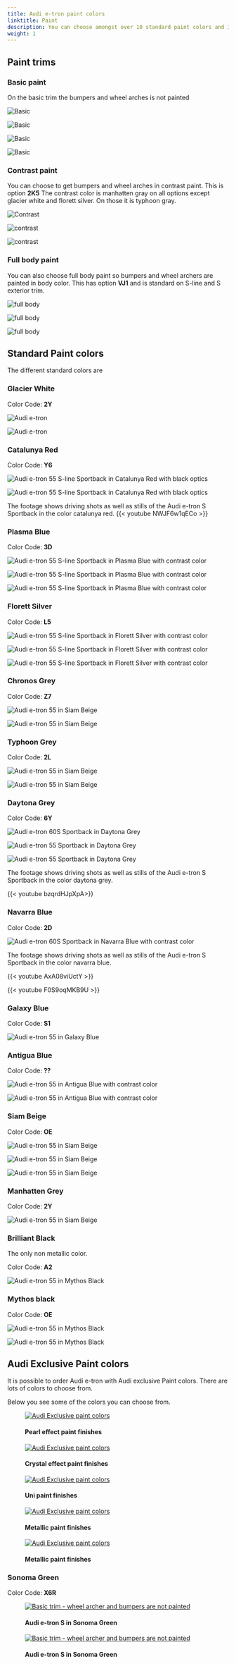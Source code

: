 ```yaml
---
title: Audi e-tron paint colors
linktitle: Paint
description: You can choose amongst over 10 standard paint colors and 3 different paint trims.
weight: 1
---
```

<!-- markdownlint-disable MD033 -->
## Paint trims

### Basic paint

On the basic trim the bumpers and wheel arches is not painted

![Basic](basic1.jpg "Basic with non painted bumpers and wheel arches")

![Basic](basic2.jpg "Basic with non painted bumpers and wheel arches")

![Basic](basic3.jpg "Basic with non painted bumpers and wheel arches")

![Basic](basic4.jpg "Basic with non painted bumpers and wheel arches")

### Contrast paint

You can choose to get bumpers and wheel arches in contrast paint. This is option **2K5**
The contrast color is manhatten gray on all options except glacier white and florett silver. On those it is typhoon gray.

![Contrast](contrast1.jpg "Glachier white with contrast color")

![contrast](contrast2.jpg "Glachier white with contrast color")

![contrast](contrast3.jpg "Glachier white with contrast color")

### Full body paint

You can also choose full body paint so bumpers and wheel archers are painted in body color.
This has option **VJ1** and is standard on S-line and S exterior trim.

![full body](fullbodycolor.jpg "Glachier white with full body color")

![full body](fullbodycolor2.jpg "Glachier white with full body color")

![full body](fullbodycolor3.jpg "Glachier white with full body color")

## Standard Paint colors

The different standard colors are

### Glacier White

Color Code: **2Y**

![Audi e-tron](paint_glacierwhite_1.jpg "Audi e-tron 55 in glacier whit with contrast color")

![Audi e-tron](paint_glacierwhite_2.jpg "Audi e-tron 55 in glacier whit with black optics")

### Catalunya Red

Color Code: **Y6**

![Audi e-tron 55 S-line Sportback in Catalunya Red with black optics](paint_catalunyared_1.jpg "Audi e-tron 55 S-line Sportback in Catalunya Red with black optics")

![Audi e-tron 55 S-line Sportback in Catalunya Red with black optics](paint_catalunyared_2.jpg "Audi e-tron 55 S-line Sportback in Catalunya Red with black optics")

The footage shows driving shots as well as stills of the Audi e-tron S Sportback in the color catalunya red.
{{< youtube NWJF6w1qECo >}}

### Plasma Blue

Color Code: **3D**

![Audi e-tron 55 S-line Sportback in Plasma Blue with contrast color](paint_plasmablue_1.jpg "Audi e-tron 55 S-line Sportback inPlasma Blue with contrast color")

![Audi e-tron 55 S-line Sportback in Plasma Blue with contrast color](paint_plasmablue_2.jpg "Audi e-tron 55 S-line Sportback in Plasma Blue with contrast color")

![Audi e-tron 55 S-line Sportback in Plasma Blue with contrast color](paint_plasmablue_3.jpg "Audi e-tron 55 S-line Sportback in Plasma Blue with contrast color")

### Florett Silver

Color Code: **L5**

![Audi e-tron 55 S-line Sportback in Florett Silver with contrast color](paint_florettsilver_1.jpg "Audi e-tron 55 S-line Sportback in Florett Silver with contrast color")

![Audi e-tron 55 S-line Sportback in Florett Silver with contrast color](paint_florettsilver_2.jpg "Audi e-tron 55 S-line Sportback in Florett Silver with contrast color")

![Audi e-tron 55 S-line Sportback in Florett Silver with contrast color](paint_florettsilver_3.jpg "Audi e-tron 55 S-line Sportback in Florett Silver with contrast color")

### Chronos Grey

Color Code: **Z7**

![Audi e-tron 55 in Siam Beige](paint_chronosgrey_1.jpg "Audi e-tron 55 in Chronos Grey with black optics")

![Audi e-tron 55 in Siam Beige](paint_chronosgrey_2.jpg "Audi e-tron Sportback 55 in Chronos Grey with black optics")

### Typhoon Grey

Color Code: **2L**

![Audi e-tron 55 in Siam Beige](paint_typhoongrey_1.jpg "Audi e-tron 55 in Typhoon Grey with black optics")

![Audi e-tron 55 in Siam Beige](paint_typhoongrey_2.jpg "Audi e-tron 55 in Typhoon Grey with black optics")

### Daytona Grey

Color Code: **6Y**

![Audi e-tron 60S Sportback in Daytona Grey](paint_daytona_1.jpg "Audi e-tron 60S  Sportback in Daytona Grey")

![Audi e-tron 55 Sportback in Daytona Grey](paint_daytona_2.jpg "Audi e-tron 55 Sportback in Daytona Grey")

![Audi e-tron 55 Sportback in Daytona Grey](paint_daytona_3.jpg "Audi e-tron 55 Sportback in Daytona Grey with black optics")

The footage shows driving shots as well as stills of the Audi e-tron S Sportback in the color daytona grey.

{{< youtube bzqrdHJpXpA>}}

### Navarra Blue

Color Code: **2D**

![Audi e-tron 60S  Sportback in Navarra Blue with contrast color](paint_navarrablue_1.jpg "Audi e-tron 60S  Sportback in Navarra Blue with contrast color")

The footage shows driving shots as well as stills of the Audi e-tron S Sportback in the color navarra blue.

{{< youtube AxA08viUctY >}}

{{< youtube F0S9oqMKB9U >}}

### Galaxy Blue

Color Code: **S1**

![Audi e-tron 55 in Galaxy Blue](paint_galaxyblue_1.jpg "Audi e-tron 55 in Galaxy Blue")

### Antigua Blue

Color Code: **??**

![Audi e-tron 55 in Antigua Blue with contrast color](paint_antiguablue_1.jpg "Audi e-tron 55 in Antigua Blue with contrast color")

![Audi e-tron 55 in Antigua Blue with contrast color](paint_antiguablue_2.jpg "Audi e-tron 55 S-line in Antigua Blue with black optics")

### Siam Beige

Color Code: **OE**

![Audi e-tron 55 in Siam Beige](paint_siambeige_3.jpg "Audi e-tron 55 in Siam Beige with black optics")

![Audi e-tron 55 in Siam Beige](paint_siambeige_1.jpg "Audi e-tron 55 in Siam Beige with black optics and contrast color")

![Audi e-tron 55 in Siam Beige](paint_siambeige_2.jpg "Audi e-tron 55 in Siam Beige with black optics and contrast color")

### Manhatten Grey

Color Code: **2Y**

![Audi e-tron 55 in Siam Beige](paint_manhattengrey_1.jpg "Audi e-tron 55 in Manhatten grey")

### Brilliant Black

The only non metallic color.

Color Code: **A2**

![Audi e-tron 55 in Mythos Black](paint_brilliantblack_1.jpg "Audi e-tron 55 in Brilliant Black")

### Mythos black

Color Code: **OE**

![Audi e-tron 55 in Mythos Black](paint_mythosblack_1.jpg "Audi e-tron 55 in Mythos Black with black optics")

![Audi e-tron 55 in Mythos Black](paint_mythosblack_2.jpg "Audi e-tron 60 in Mythos Black with black optics")


## Audi Exclusive Paint colors

It is possible to order Audi e-tron with Audi exclusive Paint colors. There are lots of colors to choose from.

Below you see some of the colors you can choose from.

<figure>
    <a href="paint_exclusive_overview1.jpg">
        <img src="paint_exclusive_overview1s.jpg" alt="Audi Exclusive paint colors" title="Audi Exclusive paint colors">
    </a>
    <figcaption><h4>Pearl effect paint finishes</h4></figcaption>
</figure>

<figure>
    <a href="paint_exclusive_overview2.jpg">
        <img src="paint_exclusive_overview2s.jpg" alt="Audi Exclusive paint colors" title="Audi Exclusive paint colors">
    </a>
    <figcaption><h4>Crystal effect paint finishes</h4></figcaption>
</figure>

<figure>
    <a href="paint_exclusive_overview3.jpg">
        <img src="paint_exclusive_overview3s.jpg" alt="Audi Exclusive paint colors" title="Audi Exclusive paint colors">
    </a>
    <figcaption><h4>Uni paint finishes</h4></figcaption>
</figure>

<figure>
    <a href="paint_exclusive_overview4.jpg">
        <img src="paint_exclusive_overview4s.jpg" alt="Audi Exclusive paint colors" title="Audi Exclusive paint colors">
    </a>
    <figcaption><h4>Metallic paint finishes</h4></figcaption>
</figure>

<figure>
    <a href="paint_exclusive_overview5.jpg">
        <img src="paint_exclusive_overview5s.jpg" alt="Audi Exclusive paint colors" title="Audi Exclusive paint colors">
    </a>
    <figcaption><h4>Metallic paint finishes</h4></figcaption>
</figure>

### Sonoma Green

Color Code: **X6R**

<figure>
    <a href="paint_sonomagreen_1.jpg">
        <img src="paint_sonomagreen_1s.jpg" alt="Basic trim - wheel archer and bumpers are not painted" title="Basic trim - wheel archer and bumpers are not painted">
    </a>
    <figcaption><h4>Audi e-tron S in Sonoma Green</h4></figcaption>
</figure>

<figure>
    <a href="paint_sonomagreen_2.jpg">
        <img src="paint_sonomagreen_2s.jpg" alt="Basic trim - wheel archer and bumpers are not painted" title="Basic trim - wheel archer and bumpers are not painted">
    </a>
    <figcaption><h4>Audi e-tron S in Sonoma Green</h4></figcaption>
</figure>